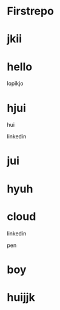 # Firstrepo

jkii
=======

hello
=======
lopikjo


hjui
=======
hui


linkedin

jui
=======

hyuh
=======

cloud
=======
linkedin

pen


boy
=======
huijjk
=======




